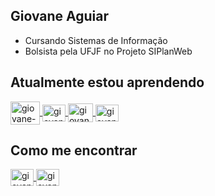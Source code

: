 ## Giovane Aguiar
- Cursando Sistemas de Informação
- Bolsista pela UFJF no Projeto SIPlanWeb

<!-- ## Conhecimentos



<a href="#" target="_blank">
<img align="center" alt="giovane-vue" height="27" width="37" src="https://cdn.jsdelivr.net/npm/simple-icons@5.8.0/icons/html5.svg" style="max-width:100%;">
</a>

<a href="#" target="_blank">
<img align="center" alt="giovane-vue" height="27" width="37" src="https://cdn.jsdelivr.net/npm/simple-icons@5.8.0/icons/css3.svg" style="max-width:100%;">
</a>

<a href="#" target="_blank">
<img align="center" alt="giovane-javascript" height="27" width="37" src="https://cdn.jsdelivr.net/npm/simple-icons@5.8.0/icons/javascript.svg" style="max-width:100%;">
</a>

<a href="#" target="_blank">
<img align="center" alt="giovane-c" height="27" width="37" src="https://cdn.jsdelivr.net/npm/simple-icons@5.8.0/icons/c.svg" style="max-width:100%;">
</a>

<a href="#" target="_blank">
<img align="center" alt="giovane-vue" height="27" width="37" src="https://cdn.jsdelivr.net/npm/simple-icons@5.8.0/icons/vuedotjs.svg" style="max-width:100%;">
</a>


-->

## Atualmente estou aprendendo

<a href="#" target="_blank">
<img align="center" alt="giovane-php" height="37" width="47" src="https://cdn.jsdelivr.net/npm/simple-icons@3.0.1/icons/php.svg" style="max-width:100%;">
</a>

<a href="#" target="_blank">
<img align="center" alt="giovane-postgresql" height="27" width="37" src="https://cdn.jsdelivr.net/npm/simple-icons@3.0.1/icons/postgresql.svg" style="max-width:100%;">
</a>

<a href="#" target="_blank">
<img align="center" alt="giovane-java" height="30" width="40" src="https://cdn.jsdelivr.net/npm/simple-icons@5.8.0/icons/java.svg" style="max-width:100%;">
</a>

<a href="#" target="_blank">
<img align="center" alt="giovane-ubuntu" height="27" width="37" src="https://cdn.jsdelivr.net/npm/simple-icons@5.8.0/icons/ubuntu.svg" style="max-width:100%;">
</a>



## Como me encontrar

<a href="https://www.linkedin.com/in/giovane-aguiar/" target="_blank">
<img align="center" alt="giovane-linkedin" height="27" width="37" src="https://cdn.jsdelivr.net/npm/simple-icons@5.8.0/icons/linkedin.svg" style="max-width:100%;">
</a>

<a href="mailto:giovaneaguiar@ice.ufjf.br" target="_blank">
<img align="center" alt="giovane-email" height="27" width="37" src="https://cdn.jsdelivr.net/npm/simple-icons@5.8.0/icons/gmail.svg" style="max-width:100%"
</a> 
  








<!--[![Top Langs](https://github-readme-stats.vercel.app/api/top-langs/?username=giovaneaguiar&layout=compact&theme=dark&langs_count=6&count_private=true)](https://github.com/anuraghazra/github-readme-stats)
[![Linkedin Badge](https://img.shields.io/badge/-Giovane%20Aguiar-6633cc?style=flat-square&logo=Linkedin&logoColor=white&link=https://www.linkedin.com/in/giovane-aguiar/)](https://www.linkedin.com/in/giovane-aguiar/)  -
[![Gmail Badge](https://img.shields.io/badge/-giovaneaguiar@ice.ufjf.br-6633cc?style=flat-square&logo=Gmail&logoColor=white&link=mailto:giovaneaguiar@ice.ufjf.br)](mailto:giovaneaguiar@ice.ufjf.br)
-->
<!--
**giovaneaguiar/giovaneaguiar** is a ✨ _special_ ✨ repository because its `README.md` (this file) appears on your GitHub profile.

Here are some ideas to get you started:

- 🔭 I’m currently working on ...
- 🌱 I’m currently learning ...
- 👯 I’m looking to collaborate on ...
- 🤔 I’m looking for help with ...
- 💬 Ask me about ...
- 📫 How to reach me: ...
- 😄 Pronouns: ...
- ⚡ Fun fact: ...
-->

